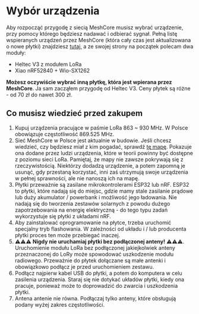 # Wybór urządzenia

Aby rozpocząć przygodę z siecią MeshCore musisz wybrać urządzenie, przy pomocy którego będziesz nadawać i odbierać sygnał. Pełną listę wspieranych urządzeń przez MeshCore (która cały czas jest aktualizowana o nowe płytki) znajdziesz <a href="https://flasher.meshcore.co.uk/" target="_blank">tutaj,</a> a ze swojej strony na początek polecam dwa moduły:

- Heltec V3 z modułem LoRa
- Xiao nRF52840 + Wio-SX1262

**Możesz oczywiście wybrać inną płytkę, która jest wpierana przez MeshCore**. Ja sam zacząłem przygodę od Heltec V3. Ceny płytek są różne - od 70 zł do nawet 300 zł. 

## Co musisz wiedzieć przed zakupem

1. Kupuj urządzenia pracujące w paśmie LoRa 863 ~ 930 MHz. W Polsce obowiązuje częstotliwość 869.525 MHz. 
2. Sieć MeshCore w Polsce jest aktualnie w budowie. Jeśli chcesz wiedzieć, czy będziesz miał z kim pogadać, sprawdź <a href="https://meshcore.co.uk/map.html" target="_blank">tę mapę</a>. Pokazuje ona dodane przez ludzi urządzenia, które w teorii powinny być dostępne z poziomu sieci LoRa. Pamiętaj, że mapy nie zawsze pokrywają się z rzeczywistością. Niektórzy dodadzą urządzenie, a potem zapomną je usunąć, gdy przestaną korzystać, inni zaś utrzymują swoje urządzenia w pełnej sprawności, ale nie nanoszą ich na mapę.
3. Płytki przeważnie są zasilane mikrokontrolerami ESP32 lub nRF. ESP32 to płytki, które nadają się do miejsc, gdzie mamy stale zasilanie prądowe lub duży akumulator / powerbank i możliwość jego ładowania. Nie nadają się do tworzenia zestawów solarnych z powodu dużego zapotrzebowania na energię elektryczną - do tego typu zadań wykorzystuje się płytki z układami nRF. 
4. Aby zainstalować oprogramowanie na płytce, trzeba uruchomić specjalny tryb flashowania. W zależności od układu i / lub producenta płytki proces ten może przebiegać inaczej. 
5. ⚠️⚠️⚠️ **Nigdy nie uruchamiaj płytki bez podłączonej anteny!** ⚠️⚠️⚠️. Uruchomienie modułu LoRa bez podłączonej jakiejkolwiek anteny przeznaczonej do LoRy może spowodować uszkodzenie modułu radiowego. Przeważnie do płytek dołączane są małe antenki i obowiązkowo podłącz je przed uruchomieniem zestawu. 
6. Podłącz najpierw kabel USB do płytki, a potem do komputera w celu zasilenia urządzenia. Staraj się nie dotykać układów płytki, kiedy ona pracuje, ponieważ może to doprowadzić do zwarcia i uszkodzenia płytki.
7. Antena antenie nie równa. Podłączaj tylko anteny, które obsługują podany wyżej zakres częstotliwości. 
